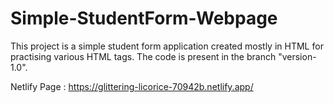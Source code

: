 # Simple-StudentForm-Webpage
This project is a simple student form application created mostly in HTML for practising various HTML tags.
The code is present in the branch "version-1.0".


Netlify Page : https://glittering-licorice-70942b.netlify.app/
